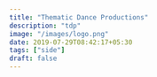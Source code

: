 ```yaml
---
title: "Thematic Dance Productions"
description: "tdp"
image: "/images/logo.png"
date: 2019-07-29T08:42:17+05:30
tags: ["side"]
draft: false
---
```


